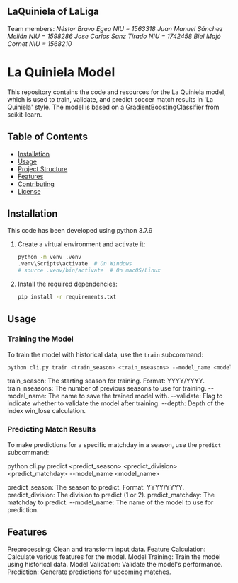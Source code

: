 ## LaQuiniela of LaLiga

Team members: *Néstor Bravo Egea NIU = 1563318* 
*Juan Manuel Sánchez Melián NIU = 1598286*
*Jose Carlos Sanz Tirado NIU = 1742458* 
*Biel Majó Cornet NIU = 1568210*

# La Quiniela Model

This repository contains the code and resources for the La Quiniela model, which is used to train, validate, and predict soccer match results in 'La Quiniela' style. The model is based on a GradientBoostingClassifier from scikit-learn.

## Table of Contents

- [Installation](#installation)
- [Usage](#usage)
- [Project Structure](#project-structure)
- [Features](#features)
- [Contributing](#contributing)
- [License](#license)

## Installation

This code has been developed using python 3.7.9

1. Create a virtual environment and activate it:
    ```bash
    python -m venv .venv
    .venv\Scripts\activate  # On Windows
    # source .venv/bin/activate  # On macOS/Linux
    ```

2. Install the required dependencies:
    ```bash
    pip install -r requirements.txt
    ```

## Usage

### Training the Model

To train the model with historical data, use the `train` subcommand:


```bash
python cli.py train <train_season> <train_nseasons> --model_name <model_name> [--validate] [--depth <depth>]
```

train_season: The starting season for training. Format: YYYY/YYYY.
train_nseasons: The number of previous seasons to use for training.
--model_name: The name to save the trained model with.
--validate: Flag to indicate whether to validate the model after training.
--depth: Depth of the index win_lose calculation.

### Predicting Match Results

To make predictions for a specific matchday in a season, use the `predict` subcommand:

python cli.py predict <predict_season> <predict_division> <predict_matchday> --model_name <model_name>

predict_season: The season to predict. Format: YYYY/YYYY.
predict_division: The division to predict (1 or 2).
predict_matchday: The matchday to predict.
--model_name: The name of the model to use for prediction.

## Features

Preprocessing: Clean and transform input data.
Feature Calculation: Calculate various features for the model.
Model Training: Train the model using historical data.
Model Validation: Validate the model's performance.
Prediction: Generate predictions for upcoming matches.
